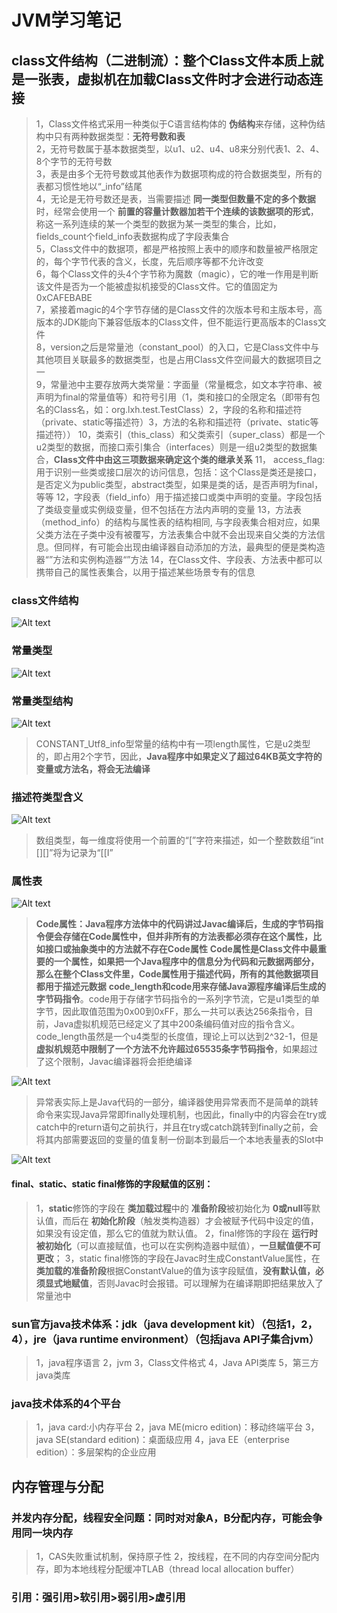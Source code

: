 # JVM学习笔记

## class文件结构（二进制流）：整个Class文件本质上就是一张表，虚拟机在加载Class文件时才会进行动态连接
>1，Class文件格式采用一种类似于C语言结构体的 **伪结构**来存储，这种伪结构中只有两种数据类型：**无符号数和表**             
>2，无符号数属于基本数据类型，以u1、u2、u4、u8来分别代表1、2、4、8个字节的无符号数           
>3，表是由多个无符号数或其他表作为数据项构成的符合数据类型，所有的表都习惯性地以“_info”结尾         
>4，无论是无符号数还是表，当需要描述 **同一类型但数量不定的多个数据**时，经常会使用一个 **前置的容量计数器加若干个连续的该数据项的形式**，称这一系列连续的某一个类型的数据为某一类型的集合，比如，fields_count个field_info表数据构成了字段表集合        
>5，Class文件中的数据项，都是严格按照上表中的顺序和数量被严格限定的，每个字节代表的含义，长度，先后顺序等都不允许改变              
>6，每个Class文件的头4个字节称为魔数（magic），它的唯一作用是判断该文件是否为一个能被虚拟机接受的Class文件。它的值固定为0xCAFEBABE   
>7，紧接着magic的4个字节存储的是Class文件的次版本号和主版本号，高版本的JDK能向下兼容低版本的Class文件，但不能运行更高版本的Class文件   
>8，version之后是常量池（constant_pool）的入口，它是Class文件中与其他项目关联最多的数据类型，也是占用Class文件空间最大的数据项目之一     
>9，常量池中主要存放两大类常量：字面量（常量概念，如文本字符串、被声明为final的常量值等）和符号引用（1，类和接口的全限定名（即带有包名的Class名，如：org.lxh.test.TestClass）2，字段的名称和描述符（private、static等描述符）3，方法的名称和描述符（private、static等描述符））
>10，类索引（this_class）和父类索引（super_class）都是一个u2类型的数据，而接口索引集合（interfaces）则是一组u2类型的数据集合，**Class文件中由这三项数据来确定这个类的继承关系**
>11， access_flag:用于识别一些类或接口层次的访问信息，包括：这个Class是类还是接口，是否定义为public类型，abstract类型，如果是类的话，是否声明为final，等等
>12，字段表（field_info）用于描述接口或类中声明的变量。字段包括了类级变量或实例级变量，但不包括在方法内声明的变量
>13，方法表（method_info）的结构与属性表的结构相同, 与字段表集合相对应，如果父类方法在子类中没有被覆写，方法表集合中就不会出现来自父类的方法信息。但同样，有可能会出现由编译器自动添加的方法，最典型的便是类构造器“<clinit>”方法和实例构造器“<init>”方法
>14，在Class文件、字段表、方法表中都可以携带自己的属性表集合，以用于描述某些场景专有的信息

### class文件结构
![Alt text](./class-table-struct.png "class文件结构内容")

### 常量类型
![Alt text](./class-constant-info.png "class文件结构内容-常量类型")

### 常量类型结构
![Alt text](./class-constant-info-struct.png "class文件结构内容-常量类型结构")

>CONSTANT_Utf8_info型常量的结构中有一项length属性，它是u2类型的，即占用2个字节，因此，**Java程序中如果定义了超过64KB英文字符的变量或方法名，将会无法编译**

### 描述符类型含义
![Alt text](./class-basic-type.png "class文件描述符类型含义")

>数组类型，每一维度将使用一个前置的“[”字符来描述，如一个整数数组“int [][]”将为记录为“[[I”

### 属性表
![Alt text](./class-attribute-table.png "class文件-属性表")

>**Code属性：Java程序方法体中的代码讲过Javac编译后，生成的字节码指令便会存储在Code属性中，但并非所有的方法表都必须存在这个属性，比如接口或抽象类中的方法就不存在Code属性**
> **Code属性是Class文件中最重要的一个属性，如果把一个Java程序中的信息分为代码和元数据两部分，那么在整个Class文件里，Code属性用于描述代码，所有的其他数据项目都用于描述元数据** 
> **code_length和code用来存储Java源程序编译后生成的字节码指令**。code用于存储字节码指令的一系列字节流，它是u1类型的单字节，因此取值范围为0x00到0xFF，那么一共可以表达256条指令，目前，Java虚拟机规范已经定义了其中200条编码值对应的指令含义。code_length虽然是一个u4类型的长度值，理论上可以达到2^32-1，但是 **虚拟机规范中限制了一个方法不允许超过65535条字节码指令**，如果超过了这个限制，Javac编译器将会拒绝编译

![Alt text](./class-attribute-code-struct.png "class文件-属性表-code属性结构")

>异常表实际上是Java代码的一部分，编译器使用异常表而不是简单的跳转命令来实现Java异常即finally处理机制，也因此，finally中的内容会在try或catch中的return语句之前执行，并且在try或catch跳转到finally之前，会将其内部需要返回的变量的值复制一份副本到最后一个本地表量表的Slot中

![Alt text](./class-exception-table.png "class文件-异常表")


#### final、static、static final修饰的字段赋值的区别：

>1，**static**修饰的字段在 **类加载过程**中的 **准备阶段**被初始化为 **0或null**等默认值，而后在 **初始化阶段**（触发类构造器<clinit>）才会被赋予代码中设定的值，如果没有设定值，那么它的值就为默认值。
>2，final修饰的字段在 **运行时被初始化**（可以直接赋值，也可以在实例构造器中赋值），**一旦赋值便不可更改**；
>3，static final修饰的字段在Javac时生成ConstantValue属性，在 **类加载的准备阶段**根据ConstantValue的值为该字段赋值，**没有默认值，必须显式地赋值**，否则Javac时会报错。可以理解为在编译期即把结果放入了常量池中

### sun官方java技术体系：jdk（java development kit）（包括1，2，4），jre（java runtime environment）（包括java API子集合jvm）
>1，java程序语言
>2，jvm
>3，Class文件格式
>4，Java API类库
>5，第三方java类库

### java技术体系的4个平台
>1，java card:小内存平台
>2，java ME(micro edition)：移动终端平台
>3，java SE(standard edition)：桌面级应用
>4，java EE（enterprise edition）：多层架构的企业应用

## 内存管理与分配

### 并发内存分配，线程安全问题：同时对对象A，B分配内存，可能会争用同一块内存
>1，CAS失败重试机制，保持原子性
>2，按线程，在不同的内存空间分配内存，即为本地线程分配缓冲TLAB（thread local allocation buffer）

### 引用：强引用>软引用>弱引用>虚引用